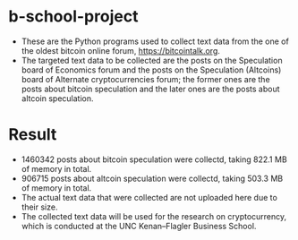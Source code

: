 # b-school-project
  * These are the Python programs used to collect text data from the one of the oldest bitcoin online forum, https://bitcointalk.org.
  * The targeted text data to be collected are the posts on the Speculation board of Economics forum and the posts on the Speculation (Altcoins) board of Alternate cryptocurrencies forum; the former ones are the posts about bitcoin speculation and the later ones are the posts about altcoin speculation.

# Result
  * 1460342 posts about bitcoin speculation were collectd, taking 822.1 MB of memory in total.
  * 906715 posts about altcoin speculation were collectd, taking 503.3 MB of memory in total.
  * The actual text data that were collected are not uploaded here due to their size.
  * The collected text data will be used for the research on cryptocurrency, which is conducted at the UNC Kenan–Flagler Business School.